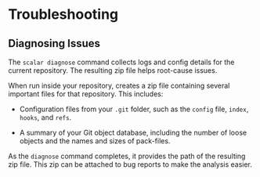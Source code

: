 Troubleshooting
===============

Diagnosing Issues
-----------------

The `scalar diagnose` command collects logs and config details for the current
repository. The resulting zip file helps root-cause issues.

When run inside your repository, creates a zip file containing several important
files for that repository. This includes:

* Configuration files from your `.git` folder, such as the `config` file,
  `index`, `hooks`, and `refs`.

* A summary of your Git object database, including the number of loose objects
  and the names and sizes of pack-files.

As the `diagnose` command completes, it provides the path of the resulting
zip file. This zip can be attached to bug reports to make the analysis easier.
